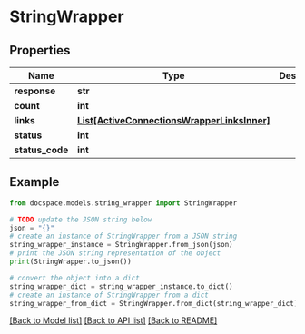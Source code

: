 # StringWrapper


## Properties

Name | Type | Description | Notes
------------ | ------------- | ------------- | -------------
**response** | **str** |  | [optional] 
**count** | **int** |  | [optional] 
**links** | [**List[ActiveConnectionsWrapperLinksInner]**](ActiveConnectionsWrapperLinksInner.md) |  | [optional] 
**status** | **int** |  | [optional] 
**status_code** | **int** |  | [optional] 

## Example

```python
from docspace.models.string_wrapper import StringWrapper

# TODO update the JSON string below
json = "{}"
# create an instance of StringWrapper from a JSON string
string_wrapper_instance = StringWrapper.from_json(json)
# print the JSON string representation of the object
print(StringWrapper.to_json())

# convert the object into a dict
string_wrapper_dict = string_wrapper_instance.to_dict()
# create an instance of StringWrapper from a dict
string_wrapper_from_dict = StringWrapper.from_dict(string_wrapper_dict)
```
[[Back to Model list]](../README.md#documentation-for-models) [[Back to API list]](../README.md#documentation-for-api-endpoints) [[Back to README]](../README.md)


